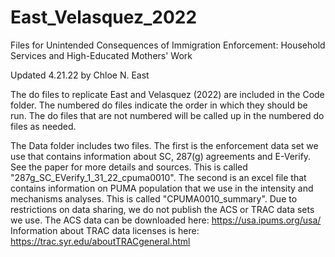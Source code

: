 # East_Velasquez_2022
Files for ​Unintended Consequences of Immigration Enforcement: Household Services and High-Educated Mothers' Work

Updated 4.21.22 by Chloe N. East

The do files to replicate East and Velasquez (2022) are included in the Code folder. The numbered do files indicate the order in which they should be run. The do files that are not numbered will be called up in the numbered do files as needed. 

The Data folder includes two files. The first is the enforcement data set we use that contains information about SC, 287(g) agreements and E-Verify. See the paper for more details and sources. This is called "287g_SC_EVerify_1_31_22_cpuma0010". The second is an excel file that contains information on PUMA population that we use in the intensity and mechanisms analyses. This is called "CPUMA0010_summary". Due to restrictions on data sharing, we do not publish the ACS or TRAC data sets we use. The ACS data can be downloaded here: https://usa.ipums.org/usa/ Information about TRAC data licenses is here: https://trac.syr.edu/aboutTRACgeneral.html


